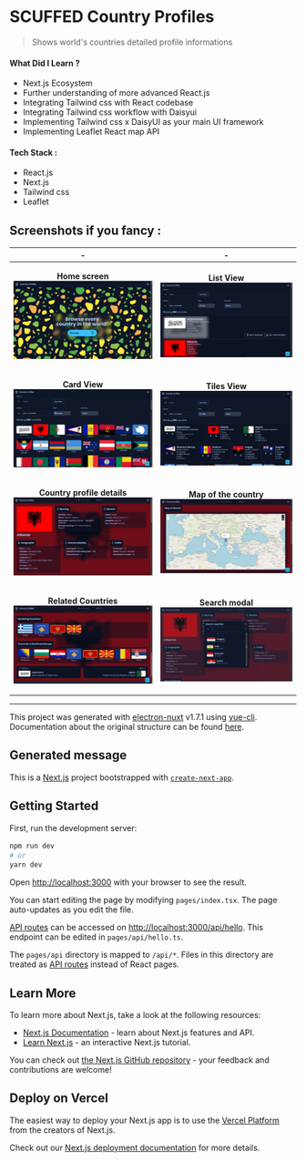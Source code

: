 # SCUFFED Country Profiles

> Shows world's countries detailed profile informations

#### What Did I Learn ?

- Next.js Ecosystem
- Further understanding of more advanced React.js
- Integrating Tailwind css with React codebase
- Integrating Tailwind css workflow with Daisyui
- Implementing Tailwind css x DaisyUI as your main UI framework
- Implementing Leaflet React map API

#### Tech Stack :
- React.js
- Next.js
- Tailwind css
- Leaflet

## Screenshots if you fancy :
| - | - |
| --- | --- |
| <p align="center"><b>Home screen</b><br/><img src="https://raw.githubusercontent.com/arunstop/scuffed-country-profiles/master/screenshots/1.png" alt="Home screen"></p> | <p align="center"><b>List View</b><br/><img src="https://raw.githubusercontent.com/arunstop/scuffed-country-profiles/master/screenshots/2.png" alt="List View"></p> |
| <p align="center"><b>Card View</b><br/><img src="https://raw.githubusercontent.com/arunstop/scuffed-country-profiles/master/screenshots/3.png" alt="Card View"></p> | <p align="center"><b>Tiles View</b><br/><img src="https://raw.githubusercontent.com/arunstop/scuffed-country-profiles/master/screenshots/4.png" alt="Tiles View"></p> |
| <p align="center"><b>Country profile details</b><br/><img src="https://raw.githubusercontent.com/arunstop/scuffed-country-profiles/master/screenshots/5.png" alt="Country profile details"></p> | <p align="center"><b>Map of the country</b><br/><img src="https://raw.githubusercontent.com/arunstop/scuffed-country-profiles/master/screenshots/6.png" alt="Map of the country"></p> |
| <p align="center"><b>Related Countries</b><br/><img src="https://raw.githubusercontent.com/arunstop/scuffed-country-profiles/master/screenshots/7.png" alt="Related Countries"></p> | <p align="center"><b>Search modal</b><br/><img src="https://raw.githubusercontent.com/arunstop/scuffed-country-profiles/master/screenshots/8.png" alt="Search modal"></p> |

---

This project was generated with [electron-nuxt](https://github.com/michalzaq12/electron-nuxt) v1.7.1 using [vue-cli](https://github.com/vuejs/vue-cli). Documentation about the original structure can be found [here](https://github.com/michalzaq12/electron-nuxt/blob/master/README.md).

## Generated message

This is a [Next.js](https://nextjs.org/) project bootstrapped with [`create-next-app`](https://github.com/vercel/next.js/tree/canary/packages/create-next-app).

## Getting Started

First, run the development server:

```bash
npm run dev
# or
yarn dev
```

Open [http://localhost:3000](http://localhost:3000) with your browser to see the result.

You can start editing the page by modifying `pages/index.tsx`. The page auto-updates as you edit the file.

[API routes](https://nextjs.org/docs/api-routes/introduction) can be accessed on [http://localhost:3000/api/hello](http://localhost:3000/api/hello). This endpoint can be edited in `pages/api/hello.ts`.

The `pages/api` directory is mapped to `/api/*`. Files in this directory are treated as [API routes](https://nextjs.org/docs/api-routes/introduction) instead of React pages.

## Learn More

To learn more about Next.js, take a look at the following resources:

- [Next.js Documentation](https://nextjs.org/docs) - learn about Next.js features and API.
- [Learn Next.js](https://nextjs.org/learn) - an interactive Next.js tutorial.

You can check out [the Next.js GitHub repository](https://github.com/vercel/next.js/) - your feedback and contributions are welcome!

## Deploy on Vercel

The easiest way to deploy your Next.js app is to use the [Vercel Platform](https://vercel.com/new?utm_medium=default-template&filter=next.js&utm_source=create-next-app&utm_campaign=create-next-app-readme) from the creators of Next.js.

Check out our [Next.js deployment documentation](https://nextjs.org/docs/deployment) for more details.
